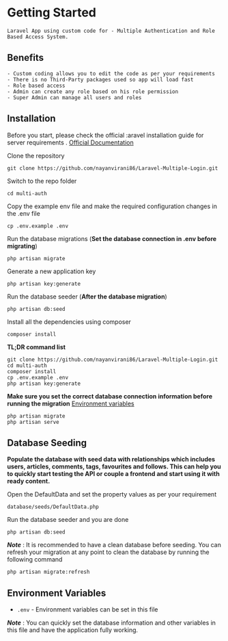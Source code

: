 # Getting Started

    Laravel App using custom code for - Multiple Authentication and Role Based Access System.

## Benefits
    - Custom coding allows you to edit the code as per your requirements
    - There is no Third-Party packages used so app will load fast
    - Role based access
    - Admin can create any role based on his role permission
    - Super Admin can manage all users and roles


## Installation

Before you start, please check the official :aravel installation guide for server requirements . [Official Documentation](https://laravel.com/docs/8.x/installation)

Clone the repository

    git clone https://github.com/nayanvirani86/Laravel-Multiple-Login.git

Switch to the repo folder

    cd multi-auth

Copy the example env file and make the required configuration changes in the .env file

    cp .env.example .env

Run the database migrations (**Set the database connection in .env before migrating**)

    php artisan migrate

Generate a new application key
    
    php artisan key:generate

Run the database seeder (**After the database migration**)

    php artisan db:seed

Install all the dependencies using composer

    composer install


**TL;DR command list**

    git clone https://github.com/nayanvirani86/Laravel-Multiple-Login.git
    cd multi-auth
    composer install
    cp .env.example .env
    php artisan key:generate
    
    
**Make sure you set the correct database connection information before running the migration** [Environment variables](#environment-variables)

    php artisan migrate
    php artisan serve

## Database Seeding

**Populate the database with seed data with relationships which includes users, articles, comments, tags, favourites and follows. This can help you to quickly start testing the API or couple a frontend and start using it with ready content.**

Open the DefaultData and set the property values as per your requirement

    database/seeds/DefaultData.php

Run the database seeder and you are done

    php artisan db:seed

***Note*** : It is recommended to have a clean database before seeding. You can refresh your migration at any point to clean the database by running the following command

    php artisan migrate:refresh


## Environment Variables

- `.env` - Environment variables can be set in this file

***Note*** : You can quickly set the database information and other variables in this file and have the application fully working.
